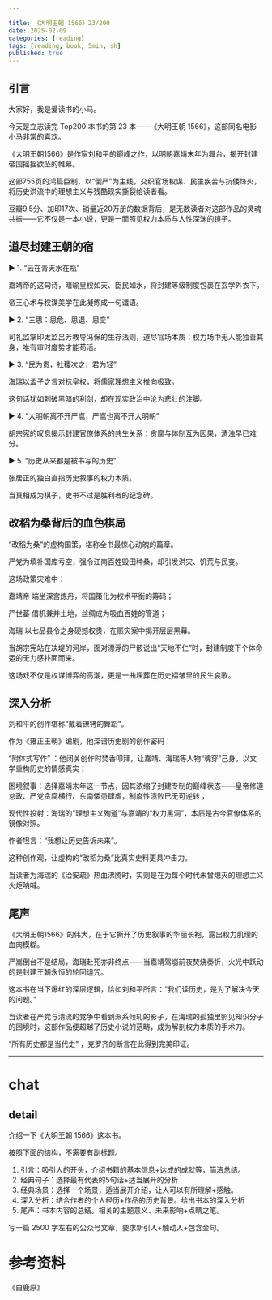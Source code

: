 ```yaml
---

title: 《大明王朝 1566》23/200
date: 2025-02-09 
categories: [reading]
tags: [reading, book, 5min, sh]
published: true
---
```



## 引言  

大家好，我是爱读书的小马。

今天是立志读完 Top200 本书的第 23 本——《大明王朝 1566》，这部同名电影小马非常的喜欢。

《大明王朝1566》是作家刘和平的巅峰之作，以明朝嘉靖末年为舞台，揭开封建帝国摇摇欲坠的帷幕。

这部755页的鸿篇巨制，以“倒严”为主线，交织官场权谋、民生疾苦与抗倭烽火，将历史洪流中的理想主义与残酷现实撕裂给读者看。

豆瓣9.5分、加印17次、销量近20万册的数据背后，是无数读者对这部作品的灵魂共振——它不仅是一本小说，更是一面照见权力本质与人性深渊的镜子。

## 道尽封建王朝的宿

▶ 1. “云在青天水在瓶” 

嘉靖帝的这句诗，暗喻皇权如天、臣民如水，将封建等级制度包裹在玄学外衣下。

帝王心术与权谋美学在此凝练成一句谶语。  

▶ 2. “三思：思危、思退、思变”  

司礼监掌印太监吕芳教导冯保的生存法则，道尽官场本质：权力场中无人能独善其身，唯有审时度势才能苟活。  

▶ 3. “民为贵，社稷次之，君为轻”  

海瑞以孟子之言对抗皇权，将儒家理想主义推向极致。

这句话犹如刺破黑暗的利剑，却在现实政治中沦为悲壮的注脚。  

▶ 4. “大明朝离不开严嵩，严嵩也离不开大明朝”  

胡宗宪的叹息揭示封建官僚体系的共生关系：贪腐与体制互为因果，清浊早已难分。  

▶ 5. “历史从来都是被书写的历史”  

张居正的独白直指历史叙事的权力本质。

当真相成为棋子，史书不过是胜利者的纪念碑。  

## 改稻为桑背后的血色棋局

“改稻为桑”的虚构国策，堪称全书最惊心动魄的篇章。

严党为填补国库亏空，强令江南百姓毁田种桑，却引发洪灾、饥荒与民变。

这场政策灾难中：  

嘉靖帝 端坐深宫炼丹，将国策化为权术平衡的筹码；  

严世蕃 借机兼并土地，丝绸成为吸血百姓的管道；  

海瑞 以七品县令之身硬撼权贵，在赈灾案中揭开层层黑幕。  

当胡宗宪站在决堤的河岸，面对漂浮的尸骸说出“天地不仁”时，封建制度下个体命运的无力感扑面而来。

这场戏不仅是权谋博弈的高潮，更是一曲埋葬在历史褶皱里的民生哀歌。  

## 深入分析

刘和平的创作堪称“戴着镣铐的舞蹈”。

作为《雍正王朝》编剧，他深谙历史剧的创作密码：

“附体式写作” ：他闭关创作时焚香叩拜，让嘉靖、海瑞等人物“魂穿”己身，以文学重构历史的情感真实；  

困境叙事：选择嘉靖末年这一节点，因其浓缩了封建专制的巅峰状态——皇帝修道怠政、严党贪腐横行、东南倭患肆虐，制度性溃败已无可逆转；  

现代性投射：海瑞的“理想主义殉道”与嘉靖的“权力黑洞”，本质是古今官僚体系的镜像对照。

作者坦言：“我想让历史告诉未来”。  

这种创作观，让虚构的“改稻为桑”比真实史料更具冲击力。

当读者为海瑞的《治安疏》热血沸腾时，实则是在为每个时代未曾熄灭的理想主义火炬呐喊。  

## 尾声

《大明王朝1566》的伟大，在于它撕开了历史叙事的华丽长袍，露出权力肌理的血肉模糊。

严嵩倒台不是结局，海瑞赴死亦非终点——当嘉靖驾崩前夜焚烧奏折，火光中跃动的是封建王朝永恒的轮回诅咒。  

这本书在当下爆红的深层逻辑，恰如刘和平所言：“我们读历史，是为了解决今天的问题。”

当读者在严党与清流的党争中看到派系倾轧的影子，在海瑞的孤独里照见知识分子的困境时，这部作品便超越了历史小说的范畴，成为解剖权力本质的手术刀。  

“所有历史都是当代史” ，克罗齐的断言在此得到完美印证。


--------------------------------------------------------------------------------------------------------------


# chat

## detail

介绍一下《大明王朝 1566》这本书。

按照下面的结构，不需要有副标题。

1. 引言：吸引人的开头，介绍书籍的基本信息+达成的成就等，简洁总结。
2. 经典句子：选择最有代表的5句话+适当展开的分析
3. 经典场景：选择一个场景，适当展开介绍，让人可以有所理解+感触。
4. 深入分析：结合作者的个人经历+作品的历史背景。给出书本的深入分析
5. 尾声：书本内容的总结。相关的主题意义、未来影响+点睛之笔。

写一篇 2500 字左右的公众号文章，要求新引人+触动人+包含金句。


# 参考资料

 《白鹿原》


